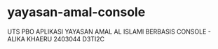 # yayasan-amal-console
UTS PBO APLIKASI YAYASAN AMAL AL ISLAMI BERBASIS CONSOLE - ALIKA KHAERU 2403044 D3TI2C
